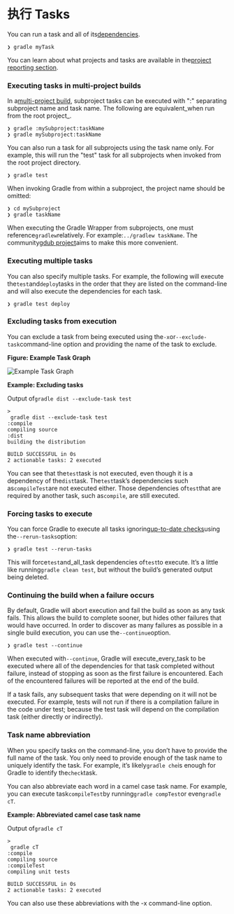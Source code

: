 # 执行 Tasks

You can run a task and all of its[dependencies](https://docs.gradle.org/current/userguide/tutorial_using_tasks.html#sec:task_dependencies).

```
❯ gradle myTask
```

You can learn about what projects and tasks are available in the[project reporting section](https://docs.gradle.org/current/userguide/command_line_interface.html#sec:command_line_project_reporting).

### Executing tasks in multi-project builds

In a[multi-project build](https://docs.gradle.org/current/userguide/intro_multi_project_builds.html), subproject tasks can be executed with ":" separating subproject name and task name. The following are equivalent_when run from the root project_.

```
❯ gradle :mySubproject:taskName
❯ gradle mySubproject:taskName
```

You can also run a task for all subprojects using the task name only. For example, this will run the "test" task for all subprojects when invoked from the root project directory.

```
❯ gradle test
```

When invoking Gradle from within a subproject, the project name should be omitted:

```
❯ cd mySubproject
❯ gradle taskName
```

When executing the Gradle Wrapper from subprojects, one must reference`gradlew`relatively. For example:`../gradlew taskName`. The community[gdub project](http://www.gdub.rocks/)aims to make this more convenient.

### Executing multiple tasks

You can also specify multiple tasks. For example, the following will execute the`test`and`deploy`tasks in the order that they are listed on the command-line and will also execute the dependencies for each task.

```
❯ gradle test deploy
```

### Excluding tasks from execution

You can exclude a task from being executed using the`-x`or`--exclude-task`command-line option and providing the name of the task to exclude.

**Figure: Example Task Graph**

![](https://docs.gradle.org/current/userguide/img/commandLineTutorialTasks.png "Example Task Graph")

**Example: Excluding tasks**

Output of`gradle dist --exclude-task test`

```
>
 gradle dist --exclude-task test
:compile
compiling source
:dist
building the distribution

BUILD SUCCESSFUL in 0s
2 actionable tasks: 2 executed
```

You can see that the`test`task is not executed, even though it is a dependency of the`dist`task. The`test`task’s dependencies such as`compileTest`are not executed either. Those dependencies of`test`that are required by another task, such as`compile`, are still executed.

### Forcing tasks to execute

You can force Gradle to execute all tasks ignoring[up-to-date checks](https://docs.gradle.org/current/userguide/more_about_tasks.html#sec:up_to_date_checks)using the`--rerun-tasks`option:

```
❯ gradle test --rerun-tasks
```

This will force`test`and\_all\_task dependencies of`test`to execute. It’s a little like running`gradle clean test`, but without the build’s generated output being deleted.

### Continuing the build when a failure occurs

By default, Gradle will abort execution and fail the build as soon as any task fails. This allows the build to complete sooner, but hides other failures that would have occurred. In order to discover as many failures as possible in a single build execution, you can use the`--continue`option.

```
❯ gradle test --continue
```

When executed with`--continue`, Gradle will execute\_every\_task to be executed where all of the dependencies for that task completed without failure, instead of stopping as soon as the first failure is encountered. Each of the encountered failures will be reported at the end of the build.

If a task fails, any subsequent tasks that were depending on it will not be executed. For example, tests will not run if there is a compilation failure in the code under test; because the test task will depend on the compilation task \(either directly or indirectly\).

### Task name abbreviation

When you specify tasks on the command-line, you don’t have to provide the full name of the task. You only need to provide enough of the task name to uniquely identify the task. For example, it’s likely`gradle che`is enough for Gradle to identify the`check`task.

You can also abbreviate each word in a camel case task name. For example, you can execute task`compileTest`by running`gradle compTest`or even`gradle cT`.

**Example: Abbreviated camel case task name**

Output of`gradle cT`

```
>
 gradle cT
:compile
compiling source
:compileTest
compiling unit tests

BUILD SUCCESSFUL in 0s
2 actionable tasks: 2 executed
```

You can also use these abbreviations with the -x command-line option.

